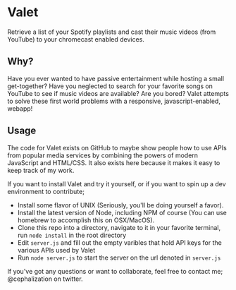 # Valet
Retrieve a list of your Spotify playlists and cast their music videos (from YouTube) to your chromecast enabled devices.

## Why?
Have you ever wanted to have passive entertainment while hosting a small get-together? Have you neglected to search for your favorite songs on YouTube to see if music videos are available? Are you bored? Valet attempts to solve these first world problems with a responsive, javascript-enabled, webapp!

## Usage
The code for Valet exists on GitHub to maybe show people how to use APIs from popular media services by combining the powers of modern JavaScript and HTML/CSS. It also exists here because it makes it easy to keep track of my work.

If you want to install Valet and try it yourself, or if you want to spin up a dev environment to contribute;

* Install some flavor of UNIX (Seriously, you'll be doing yourself a favor).
* Install the latest version of Node, including NPM of course (You can use homebrew to accomplish this on OSX/MacOS).
* Clone this repo into a directory, navigate to it in your favorite terminal, run `node install` in the root directory
* Edit `server.js` and fill out the empty varibles that hold API keys for the various APIs used by Valet
* Run `node server.js` to start the server on the url denoted in `server.js`

If you've got any questions or want to collaborate, feel free to contact me; @cephalization on twitter.
